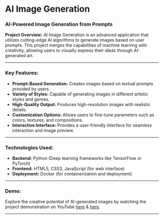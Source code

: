 # AI Image Generation

### AI-Powered Image Generation from Prompts

**Project Overview:**
AI Image Generation is an advanced application that utilizes cutting-edge AI algorithms to generate images based on user prompts. This project merges the capabilities of machine learning with creativity, allowing users to visually express their ideas through AI-generated art.

---

### Key Features:
- **Prompt-Based Generation:** Creates images based on textual prompts provided by users.
- **Variety of Styles:** Capable of generating images in different artistic styles and genres.
- **High-Quality Output:** Produces high-resolution images with realistic details.
- **Customization Options:** Allows users to fine-tune parameters such as colors, textures, and compositions.
- **Interactive Interface:** Provides a user-friendly interface for seamless interaction and image preview.

---

### Technologies Used:
- **Backend:** Python (Deep learning frameworks like TensorFlow or PyTorch)
- **Frontend:** HTML5, CSS3, JavaScript (for web interface)
- **Deployment:** Docker (for containerization and deployment)

---

### Demo:
Explore the creative potential of AI-generated images by watching the project demonstration on YouTube [here](https://youtu.be/K8mT6I7_uJY) & [here](https://youtu.be/z0V0V5_P29I).

---

